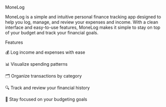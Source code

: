 MoneLog

MoneLog is a simple and intuitive personal finance tracking app designed to help you log, manage, and review your expenses and income. With a clean interface and easy-to-use features, MoneLog makes it simple to stay on top of your budget and track your financial goals.

Features

💰 Log income and expenses with ease

📊 Visualize spending patterns

🗂️ Organize transactions by category

🔍 Track and review your financial history

🎯 Stay focused on your budgeting goals
